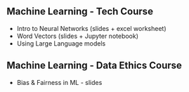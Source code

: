## Machine Learning - Tech Course
 - Intro to Neural Networks (slides + excel worksheet)
 - Word Vectors (slides + Jupyter notebook)
 - Using Large Language models

## Machine Learning - Data Ethics Course

- Bias & Fairness in ML - slides
